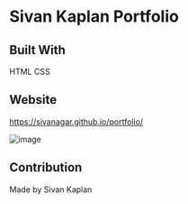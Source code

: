 # Sivan Kaplan Portfolio

## Built With
HTML
CSS

## Website
https://sivanagar.github.io/portfolio/

![image](https://user-images.githubusercontent.com/70772763/129469779-240e94b7-51eb-4d2d-acf0-83887cef45f0.png)


## Contribution
Made by Sivan Kaplan
